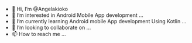- 👋 Hi, I’m @Angelakioko
- 👀 I’m interested in Android Mobile App development ...
- 🌱 I’m currently learning Android mobile App development Using Kotlin ...
- 💞️ I’m looking to collaborate on ...
- 📫 How to reach me ...

<!---
Angelakioko/Angelakioko is a ✨ special ✨ repository because its `README.md` (this file) appears on your GitHub profile.
You can click the Preview link to take a look at your changes.
--->
